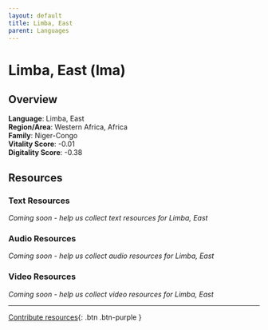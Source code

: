 ```yaml
---
layout: default
title: Limba, East
parent: Languages
---
```


# Limba, East (lma)

## Overview

**Language**: Limba, East  
**Region/Area**: Western Africa, Africa  
**Family**: Niger-Congo  
**Vitality Score**: -0.01  
**Digitality Score**: -0.38  

## Resources

### Text Resources
*Coming soon - help us collect text resources for Limba, East*

### Audio Resources
*Coming soon - help us collect audio resources for Limba, East*

### Video Resources
*Coming soon - help us collect video resources for Limba, East*

---

[Contribute resources](https://fairtrain.github.io/){: .btn .btn-purple }
